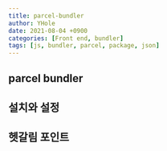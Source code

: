 ```yaml
---
title: parcel-bundler
author: YHole
date: 2021-08-04 +0900
categories: [Front end, bundler]
tags: [js, bundler, parcel, package, json]
---
```


## parcel bundler 


## 설치와 설정
 
## 헷갈림 포인트
